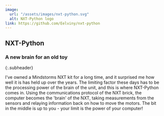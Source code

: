 ```yaml
---
image:
  url: "/assets/images/nxt-python.svg"
  alt: NXT-Python logo
link: https://github.com/Eelviny/nxt-python
---
```


## NXT-Python

### A new brain for an old toy
{:.subheader}

I've owned a Mindstorms NXT kit for a long time, and it surprised me how well it is has held up over the years. The limiting factor these days has to be the processing power of the brain of the unit, and this is where NXT-Python comes in. Using the communications protocol of the NXT brick, the computer becomes the 'brain' of the NXT, taking measurements from the sensors and relaying information back on how to move the motors. The bit in the middle is up to you - your limit is the power of your computer!
